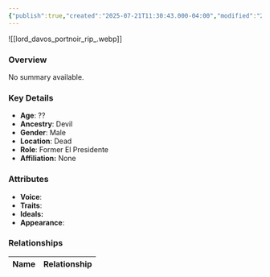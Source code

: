 ```yaml
---
{"publish":true,"created":"2025-07-21T11:30:43.000-04:00","modified":"2025-07-25T11:48:00.000-04:00","cssclasses":""}
---
```



![[lord_davos_portnoir_rip_.webp]]

### Overview
No summary available.

### Key Details
- **Age**: ??
- **Ancestry**: Devil
- **Gender**: Male
- **Location**: Dead
- **Role**: Former El Presidente
- **Affiliation:** None

### Attributes
- **Voice**: 
- **Traits**: 
- **Ideals:** 
- **Appearance**:

### Relationships

| Name  | Relationship |
| ----- | ------------ |
